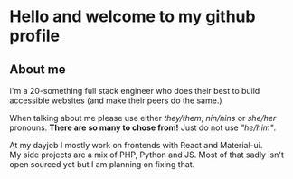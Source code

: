 # Hello and welcome to my github profile

## About me
I'm a 20-something full stack engineer who does their best to build accessible websites (and make their peers do the same.)

When talking about me please use either _they/them_, _nin/nins_ or _she/her_ pronouns.
__There are so many to chose from!__ Just do not use _"he/him"_.

At my dayjob I mostly work on frontends with React and Material-ui.  
My side projects are a mix of PHP, Python and JS. Most of that sadly isn't open sourced yet but I am planning on fixing that.

